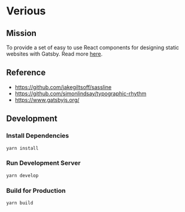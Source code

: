 # Verious

## Mission

To provide a set of easy to use React components for designing static websites with Gatsby. Read more [here](https://www.verious.io).

## Reference

- https://github.com/jakegiltsoff/sassline
- https://github.com/simonlindsay/typographic-rhythm
- https://www.gatsbyjs.org/

## Development

### Install Dependencies

    yarn install

### Run Development Server

    yarn develop

### Build for Production

    yarn build
